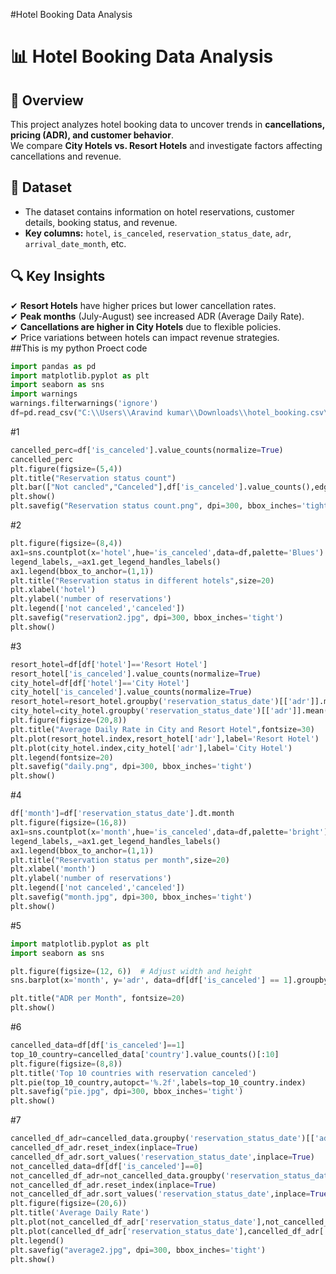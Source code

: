 #Hotel Booking Data Analysis
# 📊 Hotel Booking Data Analysis

## 🏨 Overview
This project analyzes hotel booking data to uncover trends in **cancellations, pricing (ADR), and customer behavior**.  
We compare **City Hotels vs. Resort Hotels** and investigate factors affecting cancellations and revenue.

## 📂 Dataset
- The dataset contains information on hotel reservations, customer details, booking status, and revenue.
- **Key columns:** `hotel`, `is_canceled`, `reservation_status_date`, `adr`, `arrival_date_month`, etc.

## 🔍 Key Insights
✔ **Resort Hotels** have higher prices but lower cancellation rates.  
✔ **Peak months** (July-August) see increased ADR (Average Daily Rate).  
✔ **Cancellations are higher in City Hotels** due to flexible policies.  
✔ Price variations between hotels can impact revenue strategies.  
##This is my python Proect code
```python
import pandas as pd
import matplotlib.pyplot as plt
import seaborn as sns
import warnings
warnings.filterwarnings('ignore')
df=pd.read_csv("C:\\Users\\Aravind kumar\\Downloads\\hotel_booking.csv\\hotel_booking.csv")

```
#1
```python
cancelled_perc=df['is_canceled'].value_counts(normalize=True)
cancelled_perc
plt.figure(figsize=(5,4))
plt.title("Reservation status count")
plt.bar(["Not cancled","Canceled"],df['is_canceled'].value_counts(),edgecolor='k',width=0.7)
plt.show()
plt.savefig("Reservation status count.png", dpi=300, bbox_inches='tight')
```
#2
```python
plt.figure(figsize=(8,4))
ax1=sns.countplot(x='hotel',hue='is_canceled',data=df,palette='Blues')
legend_labels,_=ax1.get_legend_handles_labels()
ax1.legend(bbox_to_anchor=(1,1))
plt.title("Reservation status in different hotels",size=20)
plt.xlabel('hotel')
plt.ylabel('number of reservations')
plt.legend(['not canceled','canceled'])
plt.savefig("reservation2.jpg", dpi=300, bbox_inches='tight')
plt.show()

```
#3
```python
resort_hotel=df[df['hotel']=='Resort Hotel']
resort_hotel['is_canceled'].value_counts(normalize=True)
city_hotel=df[df['hotel']=='City Hotel']
city_hotel['is_canceled'].value_counts(normalize=True)
resort_hotel=resort_hotel.groupby('reservation_status_date')[['adr']].mean()
city_hotel=city_hotel.groupby('reservation_status_date')[['adr']].mean()
plt.figure(figsize=(20,8))
plt.title("Average Daily Rate in City and Resort Hotel",fontsize=30)
plt.plot(resort_hotel.index,resort_hotel['adr'],label='Resort Hotel')
plt.plot(city_hotel.index,city_hotel['adr'],label='City Hotel')
plt.legend(fontsize=20)
plt.savefig("daily.png", dpi=300, bbox_inches='tight')
plt.show()
```
#4
```python
df['month']=df['reservation_status_date'].dt.month
plt.figure(figsize=(16,8))
ax1=sns.countplot(x='month',hue='is_canceled',data=df,palette='bright')
legend_labels,_=ax1.get_legend_handles_labels()
ax1.legend(bbox_to_anchor=(1,1))
plt.title("Reservation status per month",size=20)
plt.xlabel('month')
plt.ylabel('number of reservations')
plt.legend(['not canceled','canceled'])
plt.savefig("month.jpg", dpi=300, bbox_inches='tight')
plt.show()
```
#5
```python
import matplotlib.pyplot as plt
import seaborn as sns

plt.figure(figsize=(12, 6))  # Adjust width and height
sns.barplot(x='month', y='adr', data=df[df['is_canceled'] == 1].groupby('month', as_index=False)['adr'].sum())

plt.title("ADR per Month", fontsize=20)
plt.show()

```
#6
```python
cancelled_data=df[df['is_canceled']==1]
top_10_country=cancelled_data['country'].value_counts()[:10]
plt.figure(figsize=(8,8))
plt.title('Top 10 countries with reservation canceled')
plt.pie(top_10_country,autopct='%.2f',labels=top_10_country.index)
plt.savefig("pie.jpg", dpi=300, bbox_inches='tight')
plt.show()

```
#7
```python
cancelled_df_adr=cancelled_data.groupby('reservation_status_date')[['adr']].mean()
cancelled_df_adr.reset_index(inplace=True)
cancelled_df_adr.sort_values('reservation_status_date',inplace=True)
not_cancelled_data=df[df['is_canceled']==0]
not_cancelled_df_adr=not_cancelled_data.groupby('reservation_status_date')[['adr']].mean()
not_cancelled_df_adr.reset_index(inplace=True)
not_cancelled_df_adr.sort_values('reservation_status_date',inplace=True)
plt.figure(figsize=(20,6))
plt.title('Average Daily Rate')
plt.plot(not_cancelled_df_adr['reservation_status_date'],not_cancelled_df_adr['adr'],label='not cancelled')
plt.plot(cancelled_df_adr['reservation_status_date'],cancelled_df_adr['adr'],label='cancelled')
plt.legend()
plt.savefig("average2.jpg", dpi=300, bbox_inches='tight')
plt.show()
```

